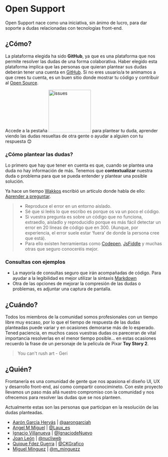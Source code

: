 # Open Support
Open Support nace como una iniciativa, sin ánimo de lucro, para dar soporte a dudas relacionadas con tecnologías front-end.


## ¿Cómo?

La plataforma elegida ha sido **GitHub**, ya que es una plataforma que nos permite resolver las dudas de una forma colaborativa. Haber elegido esta plataforma implica que las personas que quieran plantear sus dudas deberán tener una cuenta en [GitHub](https://github.com/join). Si no eres usuario/a te animamos a que crees tu cuenta, es un buen sitio donde mostrar tu código y contribuir al [Open Source](https://es.wikipedia.org/wiki/Software_de_c%C3%B3digo_abierto).

Accede a la pestaña [<img width="135" alt="issues" src="https://user-images.githubusercontent.com/1307927/31576309-5cce4ea8-b0f8-11e7-8166-860cf58af545.png">](https://github.com/Frontaneria/Open-Support/issues) para plantear tu duda, aprender viendo las dudas resueltas de otra gente o ayudar a alguien con tu respuesta 😊

### ¿Cómo plantear las dudas?

Lo primero que hay que tener en cuenta es que, cuando se plantea una duda no hay información de más.
Tenemos que **contextualizar** nuestra duda o problema para que se pueda entender y plantear una posible solución.

Ya hace un tiempo [Wakkos](https://twitter.com/Wakkos) escribió un artículo donde habla de ello: [Aprender a preguntar](http://coolvillage.es/aprender-a-preguntar/).

> - Reproduce el error en un entorno aislado.
> - Sé que si leéis lo que escribo es porque os va un poco el código.
> - Si vuestra pregunta es sobre un código que no funciona, extraedlo, aisladlo y reproducidlo porque es más fácil detectar un error en 20 líneas de código que en 300. (Aunque, por experiencia, el error suele estar ‘fuera’ de donde la persona cree que está).
> - Para ello existen herramientas como [Codepen](https://codepen.io/), [JsFiddle](https://jsfiddle.net/) y muchas otras que seguro conoceréis mejor.

### Consultas con ejemplos

- La mayoría de consultas seguro que irán acompañadas de código. Para ayudar a la legibilidad es mejor utilizar la sintaxis [Markdown](https://guides.github.com/features/mastering-markdown/)
- Otra de las opciones de mejorar la compresión de las dudas o problemas, es adjuntar una captura de pantalla.


## ¿Cuándo?

Todos los miembros de la comunidad somos profesionales con un tiempo libre muy escaso, por lo que el tiempo de respuesta de las dudas planteadas puede variar y en ocasiones demorarse más de lo esperado. Tened paciencia, en muchos casos vuestras dudas os pareceran de vital importancia resolverlas en el menor tiempo posible... en estas ocasiones recuerdo la frase de un personaje de la película de Pixar **Toy Story 2**.

> You can't rush art - Geri

## ¿Quién?

Frontanería es una comunidad de gente que nos apasiona el diseño UI, UX y desarrollo front-end, así como compartir conocimineto. Con este proyecto llevamos un paso más allá nuestro compromiso con la comunidad y nos ofrecemos para resolver las dudas que se nos planteen.

Actualmente estas son las personas que participan en la resolución de las dudas planteadas.

- [Aarón García Hervás](https://github.com/aarongarciah) | [@aarongarciah](https://twitter.com/aarongarciah)
- [Angel M Miguel](https://github.com/Angelmmiguel) | [@Laux_es](https://twitter.com/Laux_es)
- [Ignacio Villanueva](https://github.com/ignaciodenuevo) | [@IgnaciodeNuevo](https://twitter.com/IgnaciodeNuevo)
- [Joan León](https://github.com/nucliweb) | [@nucliweb](https://twitter.com/nucliweb)
- [Quique Fdez Guerra](https://github.com/ckgrafico) | [@CKGrafico](https://twitter.com/CKGrafico)
- [Miguel Mínguez](https://github.com/mminguezz) | [@m_minguezz](https://twitter.com/m_minguezz)

